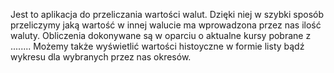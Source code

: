 Jest to aplikacja do przeliczania wartości walut. Dzięki niej w szybki sposób przeliczymy jaką wartość w innej walucie ma wprowadzona przez nas ilość waluty.
Obliczenia dokonywane są w oparciu o aktualne kursy pobrane z ........
Możemy także wyświetlić wartości histoyczne w formie listy bądź wykresu dla wybranych przez nas okresów.